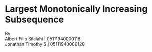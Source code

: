 # Largest Monotonically Increasing Subsequence

By <br>
Albert Filip Silalahi | 05111940000116 <br>
Jonathan Timothy S    | 05111940000120 <br>
<br>

